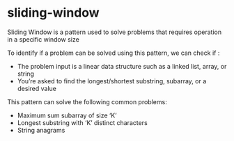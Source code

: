 # sliding-window
Sliding Window is a pattern used to solve problems that requires operation in a specific window size

To identify if a problem can be solved using this pattern, we can check if :
- The problem input is a linear data structure such as a linked list, array, or string
- You’re asked to find the longest/shortest substring, subarray, or a desired value

This pattern can solve the following common problems:
- Maximum sum subarray of size ‘K’
- Longest substring with ‘K’ distinct characters
- String anagrams